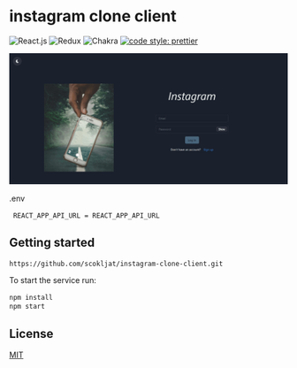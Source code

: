 # instagram clone client

![React.js](https://img.shields.io/badge/React-20232A?style=for-the-badge&logo=react&logoColor=61DAFB)
![Redux](https://img.shields.io/badge/Redux-593D88?style=for-the-badge&logo=redux&logoColor=white)
![Chakra](https://img.shields.io/badge/Chakra--UI-319795?style=for-the-badge&logo=chakra-ui&logoColor=white)
[![code style: prettier](https://img.shields.io/badge/code_style-prettier-ff69b4.svg?style=flat-square)](https://github.com/prettier/prettier)

![instagram-clone](public/images/instagram-clone.png)

.env

```
 REACT_APP_API_URL = REACT_APP_API_URL
```

## Getting started

```
https://github.com/scokljat/instagram-clone-client.git
```

To start the service run:

```
npm install
npm start
```

## License

[MIT](LICENSE)
